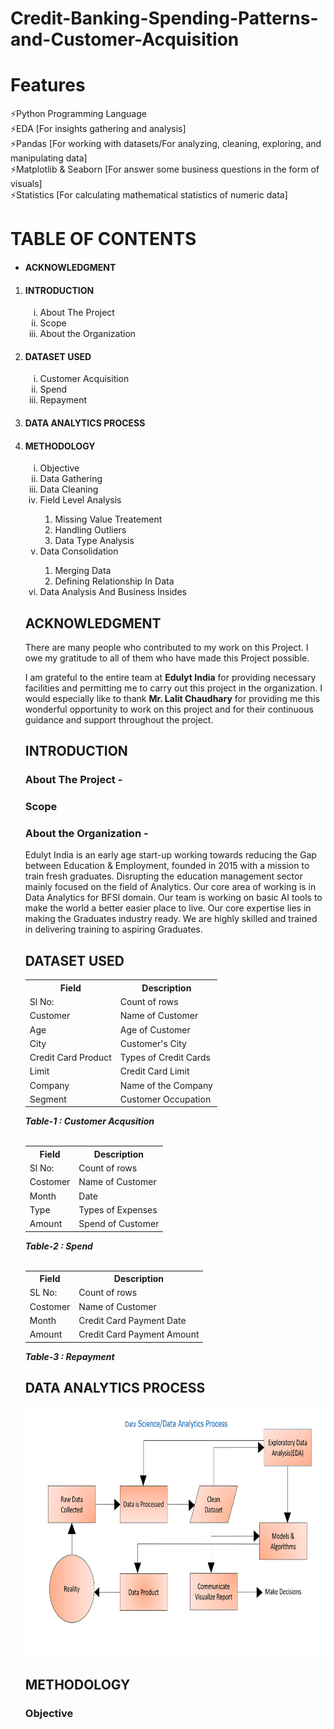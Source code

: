# Credit-Banking-Spending-Patterns-and-Customer-Acquisition

# Features
⚡Python Programming Language<br>
⚡EDA [For insights gathering and analysis]<br>
⚡Pandas [For working with datasets/For analyzing, cleaning, exploring, and manipulating data]<br>
⚡Matplotlib & Seaborn [For answer some business questions in the form of visuals]<br>
⚡Statistics [For calculating  mathematical statistics of numeric data]
    
# TABLE OF CONTENTS
<ul>
    <li><h4>ACKNOWLEDGMENT</h4></li>
</ul>
<ol><li><h4>INTRODUCTION</h4></li>
    <ol type="i">
      <li>About The Project</li>
      <li>Scope</li>
      <li>About the Organization</li>
    </ol>
    <li><h4>DATASET USED</h4></li>
    <ol type="i">
      <li>Customer Acquisition</li>
      <li>Spend</li>
      <li>Repayment</li>
    </ol>
    <li><h4>DATA ANALYTICS PROCESS</h4></li>
    <li><h4>METHODOLOGY</h4></li>
    <ol type="i">
    <li>Objective</li>
    <li>Data Gathering</li>
    <li>Data Cleaning</li>
    <li>Field Level Analysis</li>
        <ol>
            <li>Missing Value Treatement</li>
            <li>Handling Outliers</li>
            <li>Data Type Analysis</li>
        </ol>
    <li>Data Consolidation</li>
        <ol>
            <li>Merging Data</li>
            <li>Defining Relationship In Data</li>
        </ol>
    <li>Data Analysis And Business Insides</li>    
</ol>

## ACKNOWLEDGMENT
<p>There are many people who contributed to my work on this Project. I owe my gratitude to all of 
them who have made this Project possible.</p>
<p> I am grateful to the entire team at <b>Edulyt India</b> for providing necessary facilities and permitting me to carry out this project in the organization. I would especially like to thank <b>Mr. Lalit 
Chaudhary</b> for providing me this wonderful opportunity to work on this project and for their 
continuous guidance and support throughout the project.
</p>

## INTRODUCTION
### About The Project -
### Scope
### About the Organization - 
<p>
    Edulyt India is an early age start-up working towards reducing the Gap between Education & 
Employment, founded in 2015 with a mission to train fresh graduates. Disrupting the education 
management sector mainly focused on the field of Analytics. 
Our core area of working is in Data Analytics for BFSI domain. 
Our team is working on basic AI tools to make the world a better easier place to live. Our core 
expertise lies in making the Graduates industry ready. We are highly skilled and trained in 
delivering training to aspiring Graduates. </p>


## DATASET USED
<div class="w3-container">
  <table class="w3-table-all w3-card-4">
    <tr>
      <th>Field</th>
      <th>Description</th>
    </tr>
    <tr>
      <td>Sl No:</td>
      <td>Count of rows</td>
    </tr>
    <tr>
      <td>Customer</td>
      <td>Name of Customer</td>
    </tr>
    <tr>
      <td>Age</td>
      <td>Age of Customer</td>
    </tr>
    <tr>
      <td>City</td>
      <td>Customer's City</td>
    </tr>
    <tr>
        <td>Credit Card Product</td>
        <td>Types of Credit Cards</td>
    </tr>
    <tr>
        <td>Limit</td>
        <td>Credit Card Limit</td>
    </tr>
    <tr>
        <td>Company</td>
        <td>Name of the Company</td>
    </tr>
    <tr>
        <td>Segment</td>
        <td>Customer Occupation</td>
    </tr>    
  </table>
</div>
<i><b>Table-1 : Customer Acqusition</b></i>
<div class="w3-container"><br>
  <table class="w3-table-all w3-card-4">
    <tr>
      <th>Field</th>
      <th>Description</th>
    </tr>
    <tr>
      <td>Sl No:</td>
      <td>Count of rows</td>
    </tr>
    <tr>
      <td>Costomer</td>
      <td>Name of Customer</td>
    </tr>
    <tr>
      <td>Month</td>
      <td>Date</td>
    </tr>
    <tr>
      <td>Type</td>
      <td>Types of Expenses</td>
    </tr>
    <tr>
        <td>Amount</td>
        <td>Spend of Customer</td>
    </tr>
  </table>
</div>
<i><b>Table-2 : Spend</b></i>
<div class="w3-container"><br>
  <table class="w3-table-all w3-card-4">
    <tr>
      <th>Field</th>
      <th>Description</th>
    </tr>
    <tr>
      <td>SL No:</td>
      <td>Count of rows</td>
    </tr>
    <tr>
      <td>Costomer</td>
      <td>Name of Customer</td>
    </tr>
    <tr>
      <td>Month</td>
      <td>Credit Card Payment Date</td>
    </tr>
    <tr>
        <td>Amount</td>
        <td>Credit Card Payment Amount</td>
    </tr>
  </table>
</div><i><b>Table-3 : Repayment</b></i>



## DATA ANALYTICS PROCESS
<img src="Data_Analytics_Process.png" alt="Data Analytics Process" width="500" height="400"> 

## METHODOLOGY
### Objective



             

